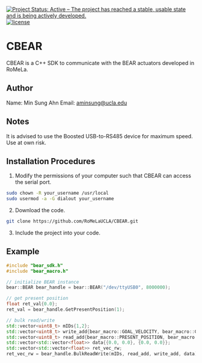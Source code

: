 [![Project Status: Active – The project has reached a stable, usable state and is being actively developed.](http://www.repostatus.org/badges/latest/active.svg)](http://www.repostatus.org/#active)
[![license](https://img.shields.io/badge/license-MIT-green.svg)](https://github.com/aminsung/CBEAR2/blob/master/LICENSE)

# CBEAR
CBEAR is a C++ SDK to communicate with the BEAR actuators developed in RoMeLa.

## Author
Name: Min Sung Ahn
Email: aminsung@ucla.edu

## Notes
It is advised to use the Boosted USB-to-RS485 device for maximum speed. Use at own risk.

## Installation Procedures
1. Modify the permissions of your computer such that CBEAR can access the serial port.
```bash
sudo chown -R your_username /usr/local
sudo usermod -a -G dialout your_username
```

2. Download the code.
```bash
git clone https://github.com/RoMeLaUCLA/CBEAR.git
```

3. Include the project into your code.

## Example
```c++
#include "bear_sdk.h"
#include "bear_macro.h"

// initialize BEAR instance
bear::BEAR bear_handle = bear::BEAR("/dev/ttyUSB0", 8000000);

// get present position
float ret_val{0.0};
ret_val = bear_handle.GetPresentPosition(1);

// bulk read/write
std::vector<uint8_t> mIDs{1,2};
std::vector<uint8_t> write_add{bear_macro::GOAL_VELOCITY, bear_macro::GOAL_POSITION};
std::vector<uint8_t> read_add{bear_macro::PRESENT_POSITION, bear_macro::PRESENT_VELOCITY};
std::vector<std::vector<float>> data{{0.0, 0.0}, {0.0, 0.0}};
std::vector<std::vector<float>> ret_vec_rw;
ret_vec_rw = bear_handle.BulkReadWrite(mIDs, read_add, write_add, data);
```